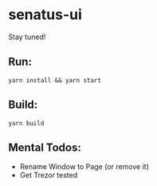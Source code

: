 # senatus-ui

Stay tuned!

## Run:
```
yarn install && yarn start
```

## Build:
```
yarn build
```

## Mental Todos:
* Rename Window to Page (or remove it)
* Get Trezor tested
